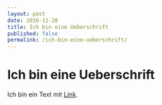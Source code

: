 ```yaml
---
layout: post
date: 2016-11-28
title: Ich bin eine Ueberschrift
published: false
permalink: /ich-bin-eine-ueberschrift/
---
```


# Ich bin eine Ueberschrift
Ich bin ein Text mit [Link](www.ben-boecker.de).